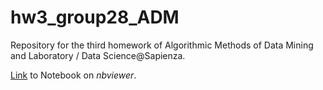 # hw3_group28_ADM
Repository for the third homework of Algorithmic Methods of Data Mining and Laboratory / Data Science@Sapienza. 

[Link](https://nbviewer.org/github/sim2000dg/hw3_group28_ADM/blob/main/main.ipynb) to Notebook on _nbviewer_.
